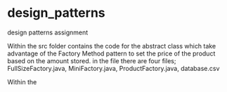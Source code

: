 # design_patterns

design patterns assignment

Within the src folder contains the code for the abstract class which take advantage of the Factory Method pattern to set the price of the product based on the amount stored. in the file there are four files; FullSizeFactory.java, MiniFactory.java, ProductFactory.java, database.csv 

Within the
